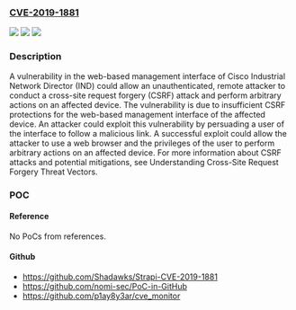 ### [CVE-2019-1881](https://cve.mitre.org/cgi-bin/cvename.cgi?name=CVE-2019-1881)
![](https://img.shields.io/static/v1?label=Product&message=Cisco%20Industrial%20Network%20Director%20&color=blue)
![](https://img.shields.io/static/v1?label=Version&message=n%2Fa&color=blue)
![](https://img.shields.io/static/v1?label=Vulnerability&message=CWE-352&color=brighgreen)

### Description

A vulnerability in the web-based management interface of Cisco Industrial Network Director (IND) could allow an unauthenticated, remote attacker to conduct a cross-site request forgery (CSRF) attack and perform arbitrary actions on an affected device. The vulnerability is due to insufficient CSRF protections for the web-based management interface of the affected device. An attacker could exploit this vulnerability by persuading a user of the interface to follow a malicious link. A successful exploit could allow the attacker to use a web browser and the privileges of the user to perform arbitrary actions on an affected device. For more information about CSRF attacks and potential mitigations, see Understanding Cross-Site Request Forgery Threat Vectors.

### POC

#### Reference
No PoCs from references.

#### Github
- https://github.com/Shadawks/Strapi-CVE-2019-1881
- https://github.com/nomi-sec/PoC-in-GitHub
- https://github.com/p1ay8y3ar/cve_monitor

